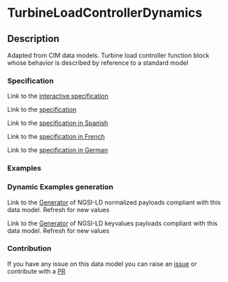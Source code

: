 # TurbineLoadControllerDynamics

## Description 

Adapted from CIM data models. Turbine load controller function block whose behavior is described by reference to a standard model
### Specification

Link to the [interactive specification](https://swagger.lab.fiware.org/?url=https://smart-data-models.github.io/dataModel.EnergyCIM/TurbineLoadControllerDynamics/swagger.yaml)

Link to the [specification](https://smart-data-models.github.io/dataModel.EnergyCIM/TurbineLoadControllerDynamics/doc/spec.md)

Link to the [specification in Spanish](https://smart-data-models.github.io/dataModel.EnergyCIM/TurbineLoadControllerDynamics/doc/spec_ES.md)

Link to the [specification in French](https://smart-data-models.github.io/dataModel.EnergyCIM/TurbineLoadControllerDynamics/doc/spec_FR.md)

Link to the [specification in German](https://smart-data-models.github.io/dataModel.EnergyCIM/TurbineLoadControllerDynamics/doc/spec_DE.md)
### Examples
### Dynamic Examples generation

Link to the [Generator](https://smartdatamodels.org/extra/ngsi-ld_generator_v0.92.php?schemaUrl=https://raw.githubusercontent.com/smart-data-models/dataModel.EnergyCIM/master/TurbineLoadControllerDynamics/schema.json&email=info@smartdatamodels.org) of NGSI-LD normalized payloads compliant with this data model. Refresh for new values

Link to the [Generator](https://smartdatamodels.org/extra/ngsi-ld_generator_keyvalues_v0.92.php?schemaUrl=https://raw.githubusercontent.com/smart-data-models/dataModel.EnergyCIM/master/TurbineLoadControllerDynamics/schema.json&email=info@smartdatamodels.org) of NGSI-LD keyvalues payloads compliant with this data model. Refresh for new values
### Contribution

 If you have any issue on this data model you can raise an [issue](https://github.com/smart-data-models/dataModel.EnergyCIM/issues)  or contribute with a [PR](https://github.com/smart-data-models/dataModel.EnergyCIM/pulls)